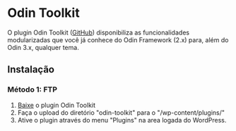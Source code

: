 # Odin Toolkit

O plugin Odin Toolkit ([GitHub](https://github.com/wpbrasil/odin-toolkit)) disponibiliza as funcionalidades modularizadas que você já conhece do Odin Framework (2.x) para, além do Odin 3.x, qualquer tema.

## Instalação

### Método 1: FTP

1. [Baixe](https://github.com/wpbrasil/odin-toolkit/archive/master.zip) o plugin Odin Toolkit
2. Faça o upload do diretório "odin-toolkit" para o "/wp-content/plugins/"
3. Ative o plugin através do menu "Plugins" na area logada do WordPress.
